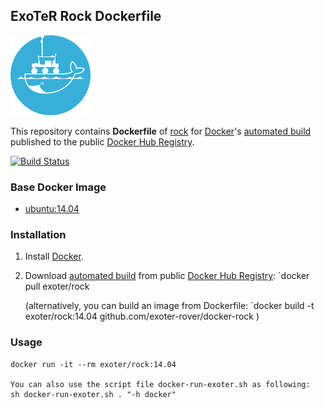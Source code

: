 ## ExoTeR Rock Dockerfile

![alt tag](https://github.com/exoter-rover/docker-taste/raw/master/exoter_docker_logo.jpg)

This repository contains **Dockerfile** of [rock](http://rock-robotics.org) for
[Docker](https://www.docker.com/)'s [automated
build](https://registry.hub.docker.com/u/exoter/rock/) published to the
public [Docker Hub Registry](https://registry.hub.docker.com/).

[![Build Status](https://travis-ci.org/exoter-rover/docker-rock.svg?branch=master)](https://travis-ci.org/exoter-rover/docker-rock)

### Base Docker Image

* [ubuntu:14.04](https://hub.docker.com/r/i386/ubuntu/)


### Installation

1. Install [Docker](https://www.docker.com/).

2. Download [automated build](https://registry.hub.docker.com/u/exoter/rock/) from public [Docker Hub Registry](https://registry.hub.docker.com/): `docker pull exoter/rock

   (alternatively, you can build an image from Dockerfile: `docker build -t exoter/rock:14.04 github.com/exoter-rover/docker-rock )

### Usage

    docker run -it --rm exoter/rock:14.04

    You can also use the script file docker-run-exoter.sh as following:
    sh docker-run-exoter.sh . "-h docker"


